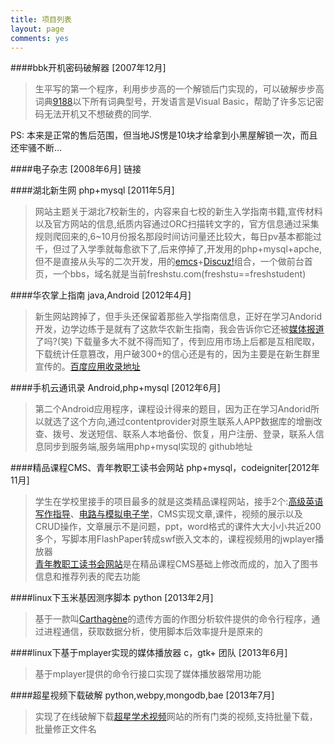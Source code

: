 ```yaml
---
title: 项目列表
layout: page
comments: yes
---
```


####bbk开机密码破解器  [2007年12月]
> 生平写的第一个程序，利用步步高的一个解锁后门实现的，可以破解步步高词典[9188](http://product.yesky.com/product/555/555009/)以下所有词典型号，开发语言是Visual Basic，帮助了许多忘记密码无法开机又不想破费的同学.    

PS: 本来是正常的售后范围，但当地JS愣是10块才给拿到小黑屋解锁一次，而且还牢骚不断...

####电子杂志 [2008年6月]
链接

####湖北新生网 php+mysql [2011年5月]
> 网站主题关于湖北7校新生的，内容来自七校的新生入学指南书籍,宣传材料以及官方网站的信息,纸质内容通过ORC扫描转文字的，官方信息通过采集规则爬回来的,6~10月份报名那段时间访问量还比较大，每日pv基本都能过千，但过了入学季就每愈欲下了,后来停掉了,开发用的php+mysql+apche,但不是直接从头写的二次开发，用的[emcs](http://www.phome.net/)+[Discuz!](http://www.discuz.net/)组合，一个做前台首页，一个bbs，域名就是当前freshstu.com(freshstu==freshstudent)


####华农掌上指南 java,Android [2012年4月]
> 新生网站跨掉了，但手头还保留着那些入学指南信息，正好在学习Andorid开发，边学边练于是就有了这款华农新生指南，我会告诉你它还被[媒体报道](http://tech.163.com/12/0727/06/87DC3OOF00094MOK.html)了吗?(笑) 下载量多大不就不得而知了，传到应用市场上后都是互相爬取，下载统计任意篡改，用户破300+的信心还是有的，因为主要是在新生群里宣传的。[百度应用收录地址](http://as.baidu.com/a/item?docid=1113111&f=web_am_header&pre=web_am_rel)


####手机云通讯录 Android,php+mysql [2012年6月]
> 第二个Android应用程序，课程设计得来的题目，因为正在学习Andorid所以就选了这个方向,通过contentprovider对原生联系人APP数据库的增删改查、拨号、发送短信、联系人本地备份、恢复，用户注册、登录，联系人信息同步到服务端,服务端用php+mysql实现的
github地址


####精品课程CMS、青年教职工读书会网站 php+mysql，codeigniter[2012年11月]
> 学生在学校里接手的项目最多的就是这类精品课程网站，接手2个:[高级英语写作指导]()、[电路与模拟电子学]()，CMS实现文章,课件，视频的展示以及CRUD操作，文章展示不是问题，ppt，word格式的课件大大小小共近200多个，写脚本用FlashPaper转成swf嵌入文本的，课程视频用的jwplayer播放器       
[青年教职工读书会网站]()是在精品课程CMS基础上修改而成的，加入了图书信息和推荐列表的爬去功能


####linux下玉米基因测序脚本 python [2013年2月]
> 基于一款叫[Carthagène](http://www7.inra.fr/mia/T/CarthaGene/)的遗传方面的作图分析软件提供的命令行程序，通过进程通信，获取数据分析，使用脚本后效率提升是原来的


####linux下基于mplayer实现的媒体播放器 c，gtk+ 团队 [2013年6月]
> 基于mplayer提供的命令行接口实现了媒体播放器常用功能


####超星视频下载破解 python,webpy,mongodb,bae [2013年7月]
> 实现了在线破解下载[超星学术视频](http://chaoxingbot.duapp.com/)网站的所有门类的视频,支持批量下载，批量修正文件名





